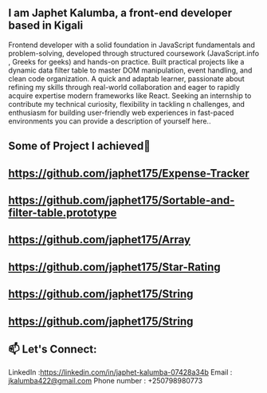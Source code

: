 **I am Japhet Kalumba, a front-end developer based in Kigali**
---
Frontend developer with a solid foundation in JavaScript fundamentals and problem-solving,
developed through structured coursework (JavaScript.info , Greeks for geeks) and hands-on
practice. Built practical projects like a dynamic data filter table to master DOM manipulation,
event handling, and clean code organization. A quick and adaptab learner, passionate about
refining my skills through real-world collaboration and eager to rapidly acquire expertise modern
frameworks like React. Seeking an internship to contribute my technical curiosity, flexibility in
tackling n challenges, and enthusiasm for building user-friendly web experiences in fast-paced
environments you can provide a description of yourself here..


**Some of Project I achieved**🚀
---

**https://github.com/japhet175/Expense-Tracker**
---
**https://github.com/japhet175/Sortable-and-filter-table.prototype**
---
**https://github.com/japhet175/Array**
---
**https://github.com/japhet175/Star-Rating**
---
**https://github.com/japhet175/String**
---
**https://github.com/japhet175/String**
---


## 📫 Let's Connect:
LinkedIn :https://linkedin.com/in/japhet-kalumba-07428a34b
Email : jkalumba422@gmail.com
Phone number : +250798980773
